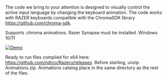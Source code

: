 
The code we bring to your attention is designed to visually control the active input language by changing the keyboard animation.
The code works with RAZER keyboards compatible with the ChromaSDK library https://github.com/chroma-sdk. 

Supports .chroma animations. 
Razer Synapse must be installed.
Windows 10/11

[![Demo](https://img.youtube.com/vi/PzbQIb6kyKY/0.jpg)](https://youtu.be/PzbQIb6kyKY?si=1bJw3rStJSzotgWU)

Ready to run files compiled for x64 here: https://github.com/ndrco/Razeru/releases.
Before starting, unzip Animations.zip. Animations сatalog place in the same directory as the rest of the files.

